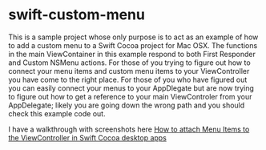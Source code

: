 # swift-custom-menu

This is a sample project whose only purpose is to act as an example of how to add a custom menu to a Swift Cocoa project for Mac OSX. The functions in the main ViewContainer in this example respond to both First Responder and Custom NSMenu actions. For those of you trying to figure out how to connect your menu items and custom menu items to your ViewController you have come to the right place. For those of you who have figured out you can easily connect your menus to your AppDlegate but are now trying to figure out how to get a reference to your main ViewControler from your AppDelegate; likely you are going down the wrong path and you should check this example code out.

I have a walkthrough with screenshots here [How to attach Menu Items to the ViewController in Swift Cocoa desktop apps](http://bit.ly/29Kl7nW) 
